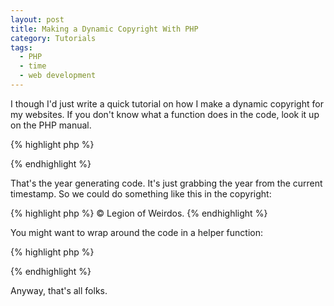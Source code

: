 ```yaml
---
layout: post
title: Making a Dynamic Copyright With PHP
category: Tutorials
tags:
  - PHP
  - time
  - web development
---
```


I though I'd just write a quick tutorial on how I make a dynamic copyright for my websites. If you don't know what a function does in the code, look it up on the PHP manual.

{% highlight php %}
<?php echo strftime('%Y', time()); ?>
{% endhighlight %}

That's the year generating code. It's just grabbing the year from the current timestamp. So we could do something like this in the copyright:

{% highlight php %}
&copy; <?php echo strftime('%Y', time()); ?> Legion of Weirdos.
{% endhighlight %}

You might want to wrap around the code in a helper function:

{% highlight php %}
<?php
function year()
{
    return strftime('%Y', time());
}
?>
{% endhighlight %}

Anyway, that's all folks.

